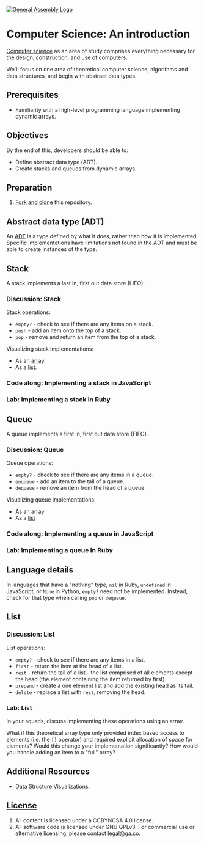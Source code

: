 [![General Assembly Logo](https://camo.githubusercontent.com/1a91b05b8f4d44b5bbfb83abac2b0996d8e26c92/687474703a2f2f692e696d6775722e636f6d2f6b6538555354712e706e67)](https://generalassemb.ly/education/web-development-immersive)

# Computer Science: An introduction

[Computer science](https://en.wikipedia.org/wiki/Computer_science) as an area of
study comprises everything necessary for the design, construction, and use of
computers.

We'll focus on one area of theoretical computer science, algorithms and data
structures, and begin with abstract data types.

## Prerequisites

-   Familiarity with a high-level programming language implementing dynamic
    arrays.

## Objectives

By the end of this, developers should be able to:

-   Define abstract data type (ADT).
-   Create stacks and queues from dynamic arrays.

## Preparation

1.  [Fork and clone](https://github.com/ga-wdi-boston/meta/wiki/ForkAndClone)
    this repository.

## Abstract data type (ADT)

An [ADT](https://en.wikipedia.org/wiki/Abstract_data_type) is a type defined by
what it does, rather than how it is implemented.  Specific implementations have
limitations not found in the ADT and must be able to create instances of the
type.

## Stack

A stack implements a last in, first out data store (LIFO).  

### Discussion: Stack

Stack operations:

-   `empty?` - check to see if there are any items on a stack.
-   `push` - add an item onto the top of a stack.
-   `pop` - remove and return an item from the top of a stack.

Visualizing stack implementations:

-   As an [array](http://www.cs.usfca.edu/~galles/visualization/StackArray.html).
-   As a [list](http://www.cs.usfca.edu/~galles/visualization/StackLL.html).

### Code along: Implementing a stack in JavaScript

### Lab: Implementing a stack in Ruby

## Queue

A queue implements a first in, first out data store (FIFO).

### Discussion: Queue

Queue operations:

-   `empty?` - check to see if there are any items in a queue.
-   `enqueue` - add an item to the tail of a queue.
-   `dequeue` - remove an item from the head of a queue.

Visualizing queue implementations:

-   As an [array](http://www.cs.usfca.edu/~galles/visualization/QueueArray.html)
-   As a [list](http://www.cs.usfca.edu/~galles/visualization/QueueLL.html)

### Code along: Implementing a queue in JavaScript

### Lab: Implementing a queue in Ruby

## Language details

In languages that have a "nothing" type, `nil` in Ruby, `undefined` in
JavaScript, or `None` in Python, `empty?` need not be implemented.  Instead,
check for that type when calling `pop` or `dequeue`.

## List

### Discussion: List

List operations:

-   `empty?` - check to see if there are any items in a list.
-   `first` - return the item at the head of a list.
-   `rest` - return the tail of a list - the list comprised of all elements
    except the head (the element containing the item returned by first).
-   `prepend` - create a one element list and add the existing head as its tail.
-   `delete` - replace a list with `rest`, removing the head.

### Lab: List

In your squads, discuss implementing these operations using an array.

What if this theoretical array type only provided index based access to elements
(i.e. the `[]` operator) and required explicit allocation of space for elements?
Would this change your implementation significantly?  How would you handle
adding an item to a "full" array?

## Additional Resources

-   [Data Structure Visualizations](http://www.cs.usfca.edu/~galles/visualization/Algorithms.html).

## [License](LICENSE)

1.  All content is licensed under a CC­BY­NC­SA 4.0 license.
1.  All software code is licensed under GNU GPLv3. For commercial use or
    alternative licensing, please contact legal@ga.co.
